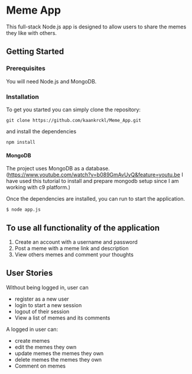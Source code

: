 # Meme App

This full-stack Node.js app is designed to allow users to share the memes they like with others.
## Getting Started

### Prerequisites

You will need Node.js and MongoDB.

### Installation
To get you started you can simply clone the repository:

```
git clone https://github.com/kaankrckl/Meme_App.git
```
and install the dependencies
```
npm install
```

#### MongoDB
The project uses MongoDB as a database. (https://www.youtube.com/watch?v=b089GmAvUyQ&feature=youtu.be I have used this tutorial to install and prepare mongodb setup since I am working with c9 platform.)

Once the dependencies are installed, you can run to start the application.
```
$ node app.js
```
## To use all functionality of the application
 1. Create an account with a username and password
 2. Post a meme with a meme link and description
 3. View others memes and comment your thoughts
 
## User Stories

Without being logged in, user can
 * register as a new user
 * login to start a new session
 * logout of their session
 * View a list of memes and its comments

A logged in user can:
 * create memes
 * edit the memes they own
 * update memes the memes they own
 * delete memes the memes they own
 * Comment on memes
